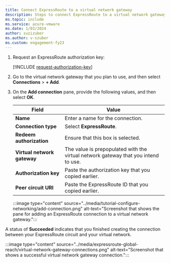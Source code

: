 ```yaml
---
title: Connect ExpressRoute to a virtual network gateway
description: Steps to connect ExpressRoute to a virtual network gateway.
ms.topic: include
ms.service: azure-vmware
ms.date: 1/03/2024
author: suzizuber
ms.author: v-szuber
ms.custom: engagement-fy23
---
```


<!-- Used in deploy-azure-vmware-solution.md and tutorial-configure-networking.md -->

1. Request an ExpressRoute authorization key:

   [!INCLUDE [request-authorization-key](request-authorization-key.md)]

1. Go to the virtual network gateway that you plan to use, and then select **Connections** > **+ Add**.

1. On the **Add connection** pane, provide the following values, and then select **OK**.

   | Field | Value |
   | --- | --- |
   | **Name**  | Enter a name for the connection.  |
   | **Connection type**  | Select **ExpressRoute**.  |
   | **Redeem authorization**  | Ensure that this box is selected.  |
   | **Virtual network gateway** | The value is prepopulated with the virtual network gateway that you intend to use.  |
   | **Authorization key**  | Paste the authorization key that you copied earlier. |
   | **Peer circuit URI**  | Paste the ExpressRoute ID that you copied earlier.  |

   :::image type="content" source="../media/tutorial-configure-networking/add-connection.png" alt-text="Screenshot that shows the pane for adding an ExpressRoute connection to a virtual network gateway.":::

A status of **Succeeded** indicates that you finished creating the connection between your ExpressRoute circuit and your virtual network.

:::image type="content" source="../media/expressroute-global-reach/virtual-network-gateway-connections.png" alt-text="Screenshot that shows a successful virtual network gateway connection.":::
